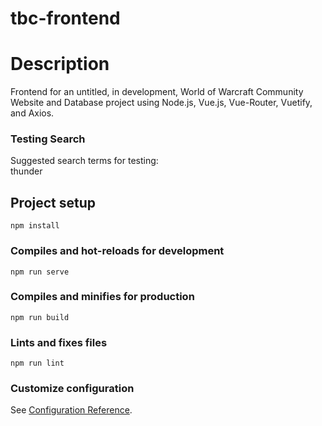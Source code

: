 # tbc-frontend

# Description

Frontend for an untitled, in development, World of Warcraft Community Website and Database project using Node.js, Vue.js, Vue-Router, Vuetify, and Axios.

### Testing Search
Suggested search terms for testing:  
thunder

## Project setup
```
npm install
```

### Compiles and hot-reloads for development
```
npm run serve
```

### Compiles and minifies for production
```
npm run build
```

### Lints and fixes files
```
npm run lint
```

### Customize configuration
See [Configuration Reference](https://cli.vuejs.org/config/).

